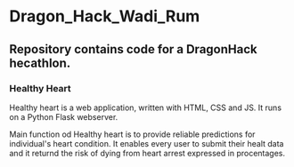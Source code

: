 # Dragon_Hack_Wadi_Rum

## Repository contains code for a DragonHack hecathlon. 

### Healthy Heart

Healthy heart is a web application, written with HTML, CSS and JS. 
It runs on a Python Flask webserver. 

Main function od Healthy heart is to provide reliable predictions for individual's heart condition. It enables every user to submit their healt data and it returnd the risk of dying from heart arrest expressed in procentages.
